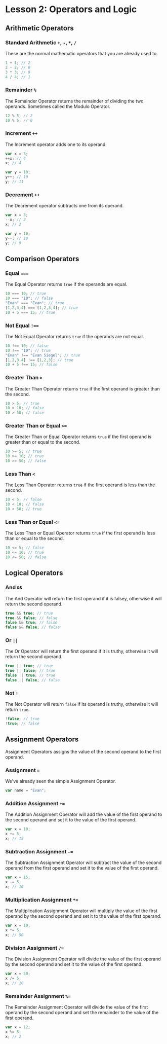 # Lesson 2: Operators and Logic


## Arithmetic Operators

### Standard Arithmetic `+`, `-`, `*`, `/`

These are the normal mathematic operators that you are already used to.

```js
1 + 1; // 2
2 - 2; // 0
3 * 3; // 9
4 / 4; // 1
```

### Remainder `%`

The Remainder Operator returns the remainder of dividing the two operands. Sometimes called the Modulo Operator.

```js
12 % 5; // 2
10 % 5; // 0
```

### Increment `++`

The Increment operator adds one to its operand.

```js
var x = 3;
++x; // 4
x; // 4

var y = 10;
y++; // 10
y; // 11
```

### Decrement `++`

The Decrement operator subtracts one from its operand.

```js
var x = 3;
--x; // 2
x; // 2

var y = 10;
y--; // 10
y; // 9
```


## Comparison Operators

### Equal `===`

The Equal Operator returns `true` if the operands are equal.

```js
10 === 10; // true
10 === "10"; // false
"Evan" === "Evan"; // true
[1,2,3,4] === [1,2,3,4]; // true
10 + 5 === 15; // true
```

### Not Equal `!==`

The Not Equal Operator returns `true` if the operands are not equal.

```js
10 !== 10; // false
10 !== "10"; // true
"Evan" !== "Evan Siegel"; // true
[1,2,3,4] !== [1,2,3]; // true
10 + 5 !== 15; // false
```

### Greater Than `>`

The Greater Than Operator returns `true` if the first operand is greater than the second.

```js
10 > 5; // true
10 > 10; // false
10 > 50; // false
```

### Greater Than or Equal `>=`

The Greater Than or Equal Operator returns `true` if the first operand is greater than or equal to the second.

```js
10 >= 5; // true
10 >= 10; // true
10 >= 50; // false
```

### Less Than `<`

The Less Than Operator returns `true` if the first operand is less than the second.

```js
10 < 5; // false
10 < 10; // false
10 < 50; // true
```

### Less Than or Equal `<=`

The Less Than or Equal Operator returns `true` if the first operand is less than or equal to the second.

```js
10 <= 5; // false
10 <= 10; // true
10 <= 50; // false
```


## Logical Operators

### And `&&`

The And Operator will return the first operand if it is falsey, otherwise it will return the second operand.

```js
true && true; // true
true && false; // false
false && true; // false
false && false; // false
```

### Or `||`

The Or Operator will return the first operand if it is truthy, otherwise it will return the second operand.

```js
true || true; // true
true || false; // true
false || true; // true
false || false; // false
```

### Not `!`

The Not Operator will return `false` if its operand is truthy, otherwise it will return `true`.

```js
!false; // true
!true; // false
```


## Assignment Operators

Assignment Operators assigns the value of the second operand to the first operand.

### Assignment `=`

We've already seen the simple Assignment Operator.

```js
var name = "Evan";
```

### Addition Assignment `+=`

The Addition Assignment Operator will add the value of the first operand to the second operand and set it to the value of the first operand.

```js
var x = 10;
x += 5;
x; // 15
```

### Subtraction Assignment `-=`

The Subtraction Assignment Operator will subtract the value of the second operand from the first operand and set it to the value of the first operand.

```js
var x = 15;
x -= 5;
x; // 10
```

### Multiplication Assignment `*=`

The Multiplication Assignment Operator will multiply the value of the first operand by the second operand and set it to the value of the first operand.

```js
var x = 10;
x *= 5;
x; // 50
```

### Division Assignment `/=`

The Division Assignment Operator will divide the value of the first operand by the second operand and set it to the value of the first operand.

```js
var x = 50;
x /= 5;
x; // 10
```

### Remainder Assignment `%=`

The Remainder Assignment Operator will divide the value of the first operand by the second operand and set the remainder to the value of the first operand.

```js
var x = 12;
x %= 5;
x; // 2
```
